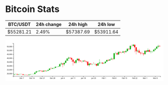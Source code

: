 # Bitcoin Stats

BTC/USDT|24h change|24h high|24h low|
|---|---|---|---|
|$55281.21|2.49%|$57387.69|$53911.64|

<img src="./chart.svg">
